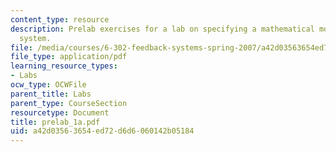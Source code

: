 ```yaml
---
content_type: resource
description: Prelab exercises for a lab on specifying a mathematical model for physical
  system.
file: /media/courses/6-302-feedback-systems-spring-2007/a42d03563654ed72d6d6060142b05184_prelab_1a.pdf
file_type: application/pdf
learning_resource_types:
- Labs
ocw_type: OCWFile
parent_title: Labs
parent_type: CourseSection
resourcetype: Document
title: prelab_1a.pdf
uid: a42d0356-3654-ed72-d6d6-060142b05184
---
```

